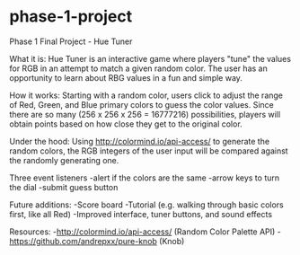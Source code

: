 # phase-1-project
Phase 1 Final Project - Hue Tuner

What it is:
  Hue Tuner is an interactive game where players "tune" the values for RGB in an attempt to match a given random color. The user has an opportunity to learn about RBG values in a fun and simple way. 


How it works:
 Starting with a random color, users click to adjust the range of Red, Green, and Blue primary colors to guess the color values. Since there are so many (256 x 256 x 256 = 16777216) possibilities, players will obtain points based on how close they get to the original color. 

Under the hood:
  Using http://colormind.io/api-access/ to generate the random colors, the RGB integers of the user input will be compared against the randomly generating one.

Three event listeners
  -alert if the colors are the same
  -arrow keys to turn the dial
  -submit guess button

Future additions:
  -Score board
  -Tutorial (e.g. walking through basic colors first, like all Red)
  -Improved interface, tuner buttons, and sound effects


Resources:
  -http://colormind.io/api-access/ (Random Color Palette API)
  -https://github.com/andrepxx/pure-knob (Knob)